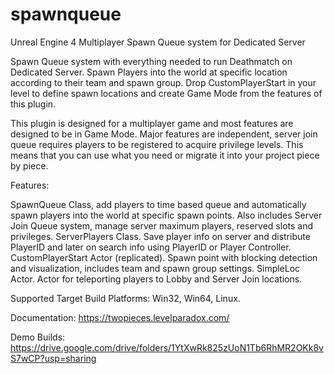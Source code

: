 # spawnqueue
Unreal Engine 4 Multiplayer Spawn Queue system for Dedicated Server

Spawn Queue system with everything needed to run Deathmatch on Dedicated Server. Spawn Players into the world at specific location according to their team and spawn group. Drop CustomPlayerStart in your level to define spawn locations and create Game Mode from the features of this plugin.

This plugin is designed for a multiplayer game and most features are designed to be in Game Mode. Major features are independent, server join queue requires players to be registered to acquire privilege levels. This means that you can use what you need or migrate it into your project piece by piece.

Features:

SpawnQueue Class, add players to time based queue and automatically spawn players into the world at specific spawn points. Also includes Server Join Queue system, manage server maximum players, reserved slots and privileges.
ServerPlayers Class. Save player info on server and distribute PlayerID and later on search info using PlayerID or Player Controller.
CustomPlayerStart Actor (replicated). Spawn point with blocking detection and visualization, includes team and spawn group settings.
SimpleLoc Actor.  Actor for teleporting players to Lobby and Server Join locations.


Supported Target Build Platforms:  Win32, Win64, Linux.

Documentation: https://twopieces.levelparadox.com/

Demo Builds: https://drive.google.com/drive/folders/1YtXwRk825zUoN1Tb6RhMR2OKk8vS7wCP?usp=sharing
